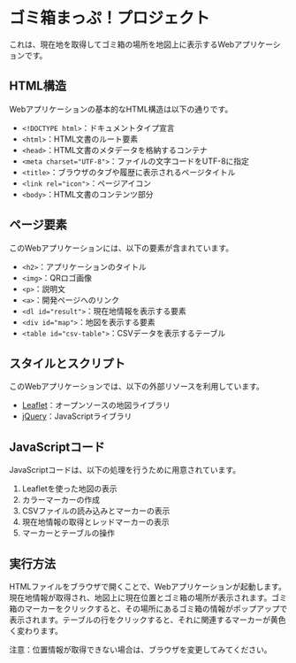 # ゴミ箱まっぷ！プロジェクト

これは、現在地を取得してゴミ箱の場所を地図上に表示するWebアプリケーションです。

## HTML構造

Webアプリケーションの基本的なHTML構造は以下の通りです。

- `<!DOCTYPE html>`：ドキュメントタイプ宣言
- `<html>`：HTML文書のルート要素
- `<head>`：HTML文書のメタデータを格納するコンテナ
- `<meta charset="UTF-8">`：ファイルの文字コードをUTF-8に指定
- `<title>`：ブラウザのタブや履歴に表示されるページタイトル
- `<link rel="icon">`：ページアイコン
- `<body>`：HTML文書のコンテンツ部分

## ページ要素

このWebアプリケーションには、以下の要素が含まれています。

- `<h2>`：アプリケーションのタイトル
- `<img>`：QRロゴ画像
- `<p>`：説明文
- `<a>`：開発ページへのリンク
- `<dl id="result">`：現在地情報を表示する要素
- `<div id="map">`：地図を表示する要素
- `<table id="csv-table">`：CSVデータを表示するテーブル

## スタイルとスクリプト

このWebアプリケーションでは、以下の外部リソースを利用しています。

- [Leaflet](https://leafletjs.com)：オープンソースの地図ライブラリ
- [jQuery](https://jquery.com)：JavaScriptライブラリ

## JavaScriptコード

JavaScriptコードは、以下の処理を行うために用意されています。

1. Leafletを使った地図の表示
2. カラーマーカーの作成
3. CSVファイルの読み込みとマーカーの表示
4. 現在地情報の取得とレッドマーカーの表示
5. マーカーとテーブルの操作

## 実行方法

HTMLファイルをブラウザで開くことで、Webアプリケーションが起動します。現在地情報が取得され、地図上に現在位置とゴミ箱の場所が表示されます。ゴミ箱のマーカーをクリックすると、その場所にあるゴミ箱の情報がポップアップで表示されます。テーブルの行をクリックすると、それに関連するマーカーが黄色く変わります。

注意：位置情報が取得できない場合は、ブラウザを変更してみてください。
